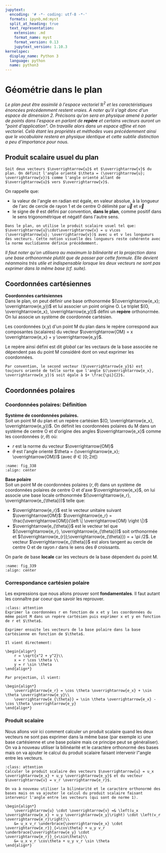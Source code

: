 ```yaml
---
jupytext:
  encoding: '# -*- coding: utf-8 -*-'
  formats: ipynb,md:myst
  split_at_heading: true
  text_representation:
    extension: .md
    format_name: myst
    format_version: 0.13
    jupytext_version: 1.10.3
kernelspec:
  display_name: Python 3
  language: python
  name: python3
---
```

# Géométrie dans le plan
_Le plan peut être assimilé à l'espace vectoriel $\mathbb{R}^2$ et les caractéristiques énoncées précédemment restent vraies. A noter qu'il s'agit donc d'un espace de dimension 2. Précisons qu'on sera en physique amené à parler de points dans l'espace en parlant de __repère__ et certains vecteurs auront un "point d'application". On travaille alors dans un espace affine et non vectoriel. Celà étant les propriétés et méthodes vues précédemment ainsi que le vocabulaire restera en physique identique et cette subtile distinction a peu d'importance pour nous._

## Produit scalaire usuel du plan

````{dropdown} Angle orienté du plan
Soit deux vecteurs $\overrightarrow{u}$ et $\overrightarrow{v}$ du plan. On définit l'angle orienté $\theta = (\overrightarrow{u}; \overrightarrow{v})$ comme l'angle orienté allant de $\overrightarrow{u}$ vers $\overrightarrow{v}$.
````

On rappelle que:
* la valeur de l'angle en radian est égale, en valeur absolue, à la longueur de l'arc de cercle de rayon 1 et de centre O délimité par $\overrightarrow{u}$ et $\overrightarrow{v}$
* le signe de $\theta$ est défini par convention, __dans le plan__, comme positif dans le sens trigonométrique et négatif dans l'autre sens.


````{dropdown} Produit scalaire usuel du plan
Dans le plan, on utilise le produit scalaire usuel tel que: $\overrightarrow{u}\cdot\overrightarrow{v} = u v\cos (\overrightarrow{u}; \overrightarrow{v})$ avec u et v les longueurs des vecteurs. Cette notion visuelle des longueurs reste cohérente avec la norme euclidienne définie précédemment.
````

_Il faut noter qu'on utilisera au maximum la bilinéarité et la projection dans une base orthonormée plutôt que de passer par cette formule. Elle devient néanmoins très utile et indispensable lorsque les deux vecteurs ne sont pas exprimer dans la même base (cf. suite)._


## Coordonnées cartésiennes
__Coordonnées cartésiennes__  
Dans le plan, on peut définir une base orthonormée $(\overrightarrow{e_x}; \overrightarrow{e_y})$ et lui associer un point origine O. Le triplet $(O, \overrightarrow{e_x}, \overrightarrow{e_y})$ défini un __repère__ orthonormée. On lui associe un système de coordonnée cartésien.

Les coordonnées (x,y) d'un point M du plan dans le repère correspond aux composantes (scalaires) du vecteur $\overrightarrow{OM} = x \overrightarrow{e_x} + y \overrightarrow{e_y}$.

Le repère ainsi défini est dit $global$ car les vectaurs de la base associée ne dépendent pas du point M considéré dont on veut exprimer les coordonnées.


````{attention}, dropdown
Par convention, le second vecteur ($\overrightarrow{e_y}$) est toujours orienté de telle sorte que l'angle $(\overrightarrow{e_x}, \overrightarrow{e_y})$ soit égale à $+ \frac{\pi}{2}$.
````

## Coordonnées polaires

### Coordonnées polaires: Définition
__Système de coordonnées polaires.__  
Soit un point M du plan et un repère cartésien $(O, \overrightarrow{e_x}, \overrightarrow{e_y})$. On définit les coordonnées polaires du M dans un système de centre O et d'origine des angles $\overrightarrow{e_x}$ comme les coordonnées $(r,\theta)$ où:

* $r$ est la norme du vecteur $\overrightarrow{OM}$
* $\theta$ est l'angle orienté $\theta = (\overrightarrow{e_x}; \overrightarrow{OM})$ (avec $\theta \in \left [0; 2\pi \right [$)

```{figure} ./images/mathematiques_coord_polaire.jpg
:name: fig_338
:align: center
```

__Base polaire__  
Soit un point M de coordonnées polaires $(r,\theta)$ dans un système de coordonnées polaires de centre O et d'axe $\overrightarrow{e_x}$, on lui associe une base locale orthonormée $(\overrightarrow{e_r}, \overrightarrow{e_{\theta}})$ telle que:

* $\overrightarrow{e_r}$ est le vecteur unitaire suivant $\overrightarrow{OM}$: $\overrightarrow{e_r} = \frac{\overrightarrow{OM}}{\left \| \overrightarrow{OM} \right \|}$
* $\overrightarrow{e_{\theta}}$ est le vecteur tel que $(\overrightarrow{e_r}, \overrightarrow{e_{\theta}})$ soit orthonormée et $(\overrightarrow{e_{r}};\overrightarrow{e_{\theta}}) = + \pi /2$. Le vecteur $\overrightarrow{e_{\theta}}$ est alors tangent au cercle de centre O et de rayon $r$ dans le sens des $\theta$ croissants.

On parle de base __locale__ car les vecteurs de la base dépendent du point M.

```{figure} ./images/mathematiques_base_polaire.jpg
:name: fig_339
:align: center
```

### Correspondance cartésien polaire
Les expressions que nous allons prouver sont __fondamentales__. Il faut autant les connaître par coeur que savoir les reprouver.

````{admonition} Exercice 
:class: attention
Exprimer la coordonnées r en fonction de x et y les coordonnées du même point M dans un repère cartésien puis exprimer x et y en fonction de r et $\theta$.

Exprimer ensuite les vecteurs de la base polaire dans la base cartésienne en fonction de $\theta$.
````

````{dropdown} Correction
Il vient directement:

\begin{align*}
	r = \sqrt{x^2 + y^2}\\
	x = r \cos \theta \\
	y = r \sin \theta
\end{align*}

Par projection, il vient:

\begin{align*}
	\overrightarrow{e_r} = \cos \theta \overrightarrow{e_x} + \sin \theta \overrightarrow{e_y}\\
	\overrightarrow{e_{\theta}} = \sin \theta \overrightarrow{e_x} - \cos \theta \overrightarrow{e_y}
\end{align*}
````

### Produit scalaire
Nous allons voir ici comment calculer un produit scalaire quand les deux vecteurs ne sont pas exprimer dans la même base (par exemple ici une base cartésienne et une base polaire mais ce principe peut se généraliser). On va à nouveau utiliser la bilinéarité et le caractère orthonormé des bases mais on va ajouter le calcul du produit scalaire faisant intervenir l"angle entre les vecteurs.


````{admonition} Exercice 
:class: attention
Calculer le produit scalaire des vecteurs $\overrightarrow{u} = u_x \overrightarrow{e_x} + u_y \overrightarrow{e_y}$ et du vecteur $\overrightarrow{v} = v_r \overrightarrow{e_r}$.
````

````{dropdown} Correction
On va à nouveau utiliser la bilinéarité et le caractère orthonormé des bases mais on va ajouter le calcul du produit scalaire faisant intervenir l'angle entre les vecteurs (qui sont de norme 1).

\begin{align*}
	\overrightarrow{u} \cdot \overrightarrow{v} =& \left(u_x \overrightarrow{e_x} + u_y \overrightarrow{e_y}\right) \cdot \left(v_r \overrightarrow{e_r}\right)\\
	&= u_x v_r \underbrace{\overrightarrow{e_x} \cdot \overrightarrow{e_r}}_{=\cos\theta} + u_y v_r \underbrace{\overrightarrow{e_y} \cdot \overrightarrow{e_r}}_{=\sin\theta}\\
	&= u_x v_r \cos\theta + u_y v_r \sin \theta
\end{align*}
````

